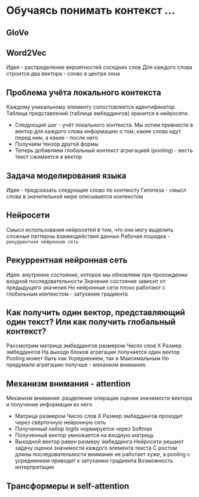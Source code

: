 # Обучаясь понимать контекст ...
## GloVe
## Word2Vec
Идея - распределение вероятностей соседних слов
Для каждого слова строится два вектора - слово в центре окна
## Проблема учёта локального контекста
Каждому уникальному элементу сопостовляется идентификатор.
Таблица представлений (таблица эмбеддингов) хранится в нейросети.
* Следующий шаг - учёт локального контекста. Мы хотим привнести в вектор для каждого слова информацию о том, какие слова идут перед ним, а какие - после него
* Получаем тензор другой формы
* Теперь добавляем глобальный контекст агрегацией (pooling) - весть текст сжимается в вектор
## Задача моделирования языка
Идея - предсказать следующее слово по контексту
Гипотеза - смысл слова в значительной мере описывается контекстом
## Нейросети
Смысл использования нейросетей в том, что они могу выделить сложные паттерны взаимодействия данных
Рабочая лошадка - `рекуррентная нейронная сеть`
## Рекуррентная нейронная сеть
Идея: внутренне состояние, которое мы обновляем при прохождении входной последовательности
Значение состояние зависит от предыдущего значения
Но нейронные сети плохо работают с глобальным контекстом - затухание градиента
## Как получить один вектор, представляющий один текст? Или как получить глобальный контекст?
Рассмотрим матрица эмбеддингов размером Число слов X Размер эмбеддингов
На выходе блоков агрегации получается один вектор
Pooling может быть как Усреднением, так и Максимальным
Но придумали агрегацию получше - механизм внимания.
## Механизм внимания - attention
Механизм внимания: разделение операции оценки значимости вектора и получение информации из него
* Матрица размером Число слов X Размер эмбеддингов проходит через свёрточную нейронную сеть
* Полученный набор logits нормируется через Softmax
* Полученный вектор умножается на входную матрицу
* Выходной вектор равен размеру эмбеддинга
Нейросети решают задачу оценки значимости каждого элемента текста
С ростом длины последовательности внимание не работает хуже, а pooling с усреднением приводит к затуханию градиента
Возможность интерпретации
## Трансформеры и self-attention




